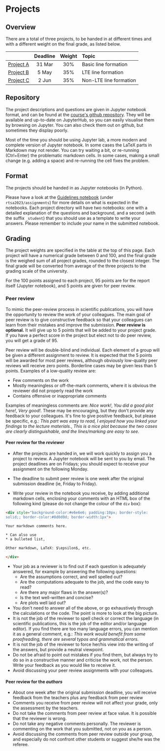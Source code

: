 # Projects

## Overview

There are a total of three projects, to be handed in at different times and with a different weight on the final grade, as listed below.

|        | Deadline          | Weight  |  Topic  |
| ------------- |:-------------:| :----:|:---|
| [Project A](https://github.com/tiagopereira/rtsa2023/tree/main/assignments/ProjectA)     | 31 Mar | 30% | Basic line formation |
| [Project B](https://github.com/tiagopereira/rtsa2023/tree/main/assignments/ProjectB)     | 5 May | 35% | LTE line formation |
| [Project C](https://github.com/tiagopereira/rtsa2023/tree/main/assignments/ProjectC)     | 2 Jun | 35% | Non-LTE line formation |


## Repository

The project descriptions and questions are given in Jupyter notebook format, and can be found at the [course's github repository](https://github.com/tiagopereira/rtsa2023). They will be available and up-to-date on JupyterHub, so you can easily visualise them by browsing on Jupyter. You can also check them out on github, but sometimes they display poorly. 

Most of the time you should be using Jupyter lab, a more modern and complete version of Jupyter notebook. In some cases the LaTeX parts in Markdown may not render. You can try waiting a bit, or re-running (Ctrl+Enter) the problematic markdown cells. In some cases, making a small change (e.g. adding a space) and re-running the cell fixes the problem.

## Format

The projects should be handed in as Jupyter notebooks (in Python).

Please have a look at the [Guidelines notebook](https://github.com/tiagopereira/rtsa2023/blob/main/assignments/guidelines.ipynb) (under `rtsa2023/assignments`) for more details on what is expected in the notebooks. Each project directory will have two notebooks: one with a detailed explanation of the questions and background, and a second (with the suffix `_student`) that you should use as a template to write your answers. Please remember to include your name in the submitted notebook.


## Grading

The project weights are specified in the table at the top of this page. Each project will have a numerical grade between 0 and 100, and the final grade is the weighed sum of all project grades, rounded to the closest integer. The final grade will be converted from average of the three projects to the grading scale of the university.

For the 100 points assigned to each project, 95 points are for the report itself (Jupyter notebook), and 5 points are given for peer review. 


### Peer review

To mimic the peer-review process in scientific publications, you will have the opportunity to review the work of your colleagues. The main goal of peer review is to give constructive feedback so that your colleagues can learn from their mistakes and improve the submission. **Peer review is optional.** It will give up to 5 points that will be added to your project grade. If you have a perfect score in the project but elect not to do peer review, you will get a grade of 95. 

Peer review will be double-blind and individual. Each element of a group will be given a different assignment to review. It is expected that the 5 points will be awarded for most peer reviews, although obviously low-quality peer reviews will receive zero points. Borderline cases may be given less than 5 points. Examples of a low-quality review are:

* Few comments on the work
* Mostly meaningless or off-the-mark comments, where it is obvious the reviewer did not properly read the work
* Contains offensive or inappropriate comments

Examples of meaningless comments are: *Nice work!*, *You did a good plot here!*, *Very good!*. These may be encouraging, but they don't provide any feedback to your colleagues. It's fine to give positive feedback, but please be specific, e.g.: *This part was easy to read, I enjoyed how you linked your findings to the lecture materials.*, *This is a nice plot because the two cases are clearly distinguishable, and the lines/marking are easy to see.*

#### Peer review for the *reviewer*

* After the projects are handed in, we will work quickly to assign you a project to review. A Jupyter notebook will be sent to you by email. The project deadlines are on Fridays; you should expect to receive your assignment on the following Monday.

* The deadline to submit peer review is one week after the original submission deadline (ie, Friday to Friday).

* Write your review in the notebook you receive, by adding additional markdown cells, enclosing your comments with an HTML box of the following kind (please do not change the colour of the `div` box):

```html
<div style="background-color:#e6e6e6; padding:10px; border-style:
solid;; border-color:#0d0d0d; border-width:1px">

Your markdown comments here.

* Can also use
* a bulleted list,

Other markdown, LaTeX: $\epsilon$, etc.

</div>
```

* Your job as a reviewer is to find out if each question is adequately answered, for example by answering the following questions:
    * Are the assumptions correct, and well spelled out?
    * Are the computations adequate to the job, and the code easy to read?
    * Are there any major flaws in the answer(s)?
    * Is the text well-written and concise?
    * Are plots well laid out?
* You don't need to answer all of the above, or go exhaustively through the calculations or the code. The point is more to look at the big picture.
* It is not the job of the reviewer to spell check or correct the language (in scientific publications, this is the job of the editor and/or language editor). If you find there are too many language errors, you can mention it as a general comment, e.g.: *This work would benefit from some proofreading, there are several typos and grammatical errors.*
* It is not the job of the reviewer to force her/his view into the writing of the answers, but provide a neutral viewpoint. 
* Do not be afraid to point out mistakes if you find them, but always try to do so in a constructive manner and criticise the work, not the person. Write your feedback as you would like to receive it.
* Avoid discussing your peer review assignments with your colleagues. 



#### Peer review for the *authors*

* About one week after the original submission deadline, you will receive feedback from the teachers plus any feedback from peer review
* Comments you receive from peer review will not affect your grade, only the assessment by the teachers.
* Do not take the comments from peer review at face value. It is possible that the reviewer is wrong.
* Do not take any negative comments personally. The reviewer is commenting on the work that you submitted, not on you as a person.
* Avoid discussing the comments from peer review outside your group, and especially do not confront other students or suggest she/he was the referee.